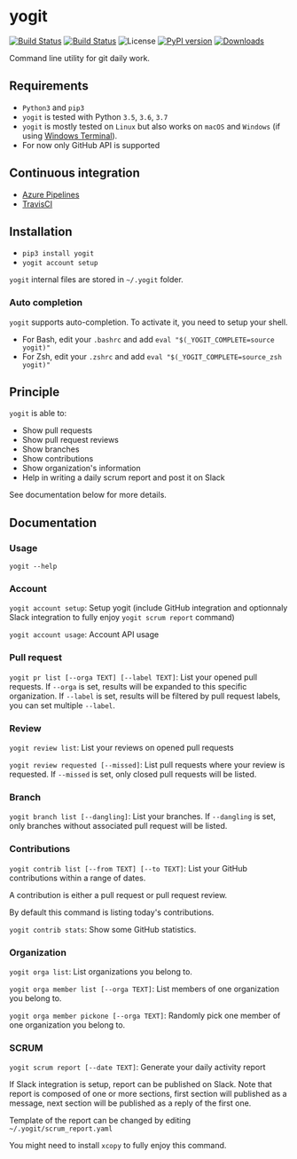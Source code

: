 # yogit

[![Build Status](https://dev.azure.com/hasboeuf/yogit/_apis/build/status/hasboeuf.yogit?branchName=master)](https://dev.azure.com/hasboeuf/yogit/_build/latest?definitionId=1&branchName=master)
[![Build Status](https://travis-ci.org/hasboeuf/yogit.svg?branch=master)](https://travis-ci.org/hasboeuf/yogit)
![License](https://img.shields.io/github/license/mashape/apistatus.svg)
[![PyPI version](https://badge.fury.io/py/yogit.svg)](https://pypi.org/project/yogit/)
[![Downloads](https://pepy.tech/badge/yogit)](https://pepy.tech/project/yogit)

Command line utility for git daily work.

## Requirements

* `Python3` and `pip3`
* `yogit` is tested with Python `3.5`, `3.6`, `3.7`
* `yogit` is mostly tested on `Linux` but also works on `macOS` and `Windows` (if using [Windows Terminal](https://github.com/microsoft/terminal)).
* For now only GitHub API is supported

## Continuous integration

* [Azure Pipelines](https://dev.azure.com/hasboeuf/yogit)
* [TravisCI](https://travis-ci.org/hasboeuf/yogit)

## Installation

* `pip3 install yogit`
* `yogit account setup`

`yogit` internal files are stored in `~/.yogit` folder.

### Auto completion

`yogit` supports auto-completion. To activate it, you need to setup your shell.

* For Bash, edit your `.bashrc` and add `eval "$(_YOGIT_COMPLETE=source yogit)"`
* For Zsh, edit your `.zshrc` and add `eval "$(_YOGIT_COMPLETE=source_zsh yogit)"`

## Principle

`yogit` is able to:

* Show pull requests
* Show pull request reviews
* Show branches
* Show contributions
* Show organization's information
* Help in writing a daily scrum report and post it on Slack

See documentation below for more details.

## Documentation

### Usage

`yogit --help`

### Account

`yogit account setup`: Setup yogit (include GitHub integration and optionnaly Slack integration to fully enjoy `yogit scrum report` command)

`yogit account usage`: Account API usage

### Pull request

`yogit pr list [--orga TEXT] [--label TEXT]`: List your opened pull requests. If `--orga` is set, results will be expanded to this specific organization. If `--label` is set, results will be filtered by pull request labels, you can set multiple `--label`.

### Review

`yogit review list`: List your reviews on opened pull requests

`yogit review requested [--missed]`: List pull requests where your review is requested. If `--missed` is set, only closed pull requests will be listed.

### Branch

`yogit branch list [--dangling]`: List your branches. If `--dangling` is set, only branches without associated pull request will be listed.

### Contributions

`yogit contrib list [--from TEXT] [--to TEXT]`: List your GitHub contributions within a range of dates.

A contribution is either a pull request or pull request review.

By default this command is listing today's contributions.

`yogit contrib stats`: Show some GitHub statistics.

### Organization

`yogit orga list`: List organizations you belong to.

`yogit orga member list [--orga TEXT]`: List members of one organization you belong to.

`yogit orga member pickone [--orga TEXT]`: Randomly pick one member of one organization you belong to.

### SCRUM

`yogit scrum report [--date TEXT]`: Generate your daily activity report

If Slack integration is setup, report can be published on Slack. Note that report is composed of one or more sections, first section will published as a message, next section will be published as a reply of the first one.

Template of the report can be changed by editing `~/.yogit/scrum_report.yaml`

You might need to install `xcopy` to fully enjoy this command.
